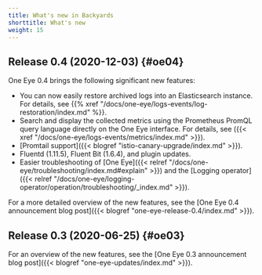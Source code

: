 ```yaml
---
title: What's new in Backyards
shorttitle: What's new
weight: 15
---
```


## Release 0.4 (2020-12-03) {#oe04}

One Eye 0.4 brings the following significant new features:

- You can now easily restore archived logs into an Elasticsearch instance. For details, see {{% xref "/docs/one-eye/logs-events/log-restoration/index.md" %}}.
- Search and display the collected metrics using the Prometheus PromQL query language directly on the One Eye interface. For details, see ({{< xref "/docs/one-eye/logs-events/metrics/index.md" >}}).
- [Promtail support]({{< blogref "istio-canary-upgrade/index.md" >}}).
- Fluentd (1.11.5), Fluent Bit (1.6.4), and plugin updates.
- Easier troubleshooting of [One Eye]({{< relref "/docs/one-eye/troubleshooting/index.md#explain" >}}) and the [Logging operator]({{< relref "/docs/one-eye/logging-operator/operation/troubleshooting/_index.md" >}}).

For a more detailed overview of the new features, see the [One Eye 0.4 announcement blog post]({{< blogref "one-eye-release-0.4/index.md" >}}).

## Release 0.3 (2020-06-25) {#oe03}

For an overview of the new features, see the [One Eye 0.3 announcement blog post]({{< blogref "one-eye-updates/index.md" >}}).
